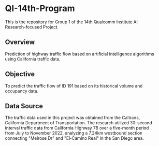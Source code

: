 # QI-14th-Program
This is the repository for Group 1 of the 14th Qualcomm Institute AI Research-focused Project.

## Overview
Prediction of highway traffic flow based on artificial intelligence algorithms using California traffic data.

## Objective
To predict the traffic flow of ID 191 based on its historical volume and occupancy data.

## Data Source
The traffic data used in this project was obtained from the Caltrans, California Department of Transportation. The research utilized 30-second interval traffic data from California Highway 78 over a five-month period from July to November 2022, analyzing a 7.24km westbound section connecting "Melrose Dr" and "El-Camino Real" in the San Diego area.
